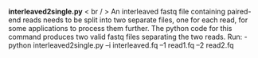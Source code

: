 
**interleaved2single.py**  < br / > 
An interleaved fastq file containing paired-end reads needs to be split into two separate files, one for each read, for some applications to process them further. The python code for this command produces two valid fastq files separating the two reads. 
Run: - python interleaved2single.py –i interleaved.fq –1 read1.fq –2 read2.fq



